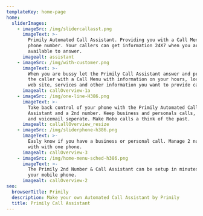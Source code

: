 ```yaml
---
templateKey: home-page
home:
  sliderImages:
    - imageSrc: /img/slidercallasst.png
      imageText: >-
        Primily Automated Call Assistant. Providing you with a Call Menu and 2nd
        phone number. Your callers can get information 24X7 when you are not
        available to answer.  
      imagealt: assistant
    - imageSrc: /img/with-customer.png
      imageText: >-
        When you are bussy let the Primily Call Assistant answer and presents
        the caller with a Call Menu with information on your hours, location,
        web site, services and other information you want to provide callers.
      imagealt: callOverview-1a
    - imageSrc: /img/one-line-H386.png
      imageText: >-
        Take back control of your phone with the Primily Automated Call
        Assistant and a 2nd number. Keep business and personals calls, texting
        and voicemail seperate. Make Robo calls a think of the past.
      imagealt: callallOverview_resize
    - imageSrc: /img/sliderphone-h386.png
      imageText: >-
        Easly know if you have a business or personal call. Manage 2 numbers
        with with one phone.
      imagealt: callOverview-3
    - imageSrc: /img/home-menu-sched-h386.png
      imageText: >-
        The Primily 2nd Number & Call Assistant can be setup in minutes with
        your mobile phone.
      imagealt: callOverview-2
seo:
  browserTitle: Primily
  description: Make your own Automated Call Assistant by Primily
  title: Primily Call Assistant
---
```


